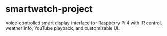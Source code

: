 # smartwatch-project
Voice-controlled smart display interface for Raspberry Pi 4 with IR control, weather info, YouTube playback, and customizable UI.

